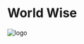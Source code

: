 # World Wise 
![logo](https://github.com/HidayahJadaan/World-Wise/assets/121747756/48a40710-f6af-4d0e-a296-d611645348cb)
